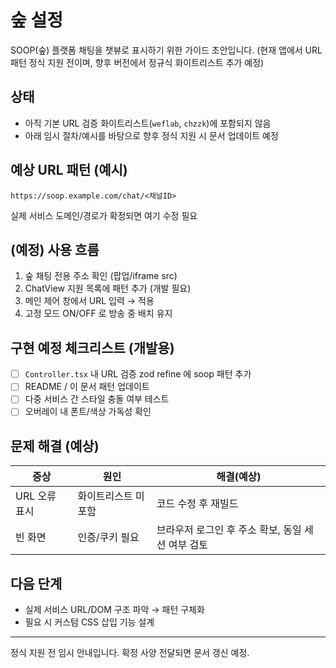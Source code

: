 # 숲 설정

SOOP(숲) 플랫폼 채팅을 챗뷰로 표시하기 위한 가이드 초안입니다. (현재 앱에서 URL 패턴 정식 지원 전이며, 향후 버전에서 정규식 화이트리스트 추가 예정)

## 상태
- 아직 기본 URL 검증 화이트리스트(`weflab`, `chzzk`)에 포함되지 않음
- 아래 임시 절차/예시를 바탕으로 향후 정식 지원 시 문서 업데이트 예정

## 예상 URL 패턴 (예시)
```
https://soop.example.com/chat/<채널ID>
```
실제 서비스 도메인/경로가 확정되면 여기 수정 필요

## (예정) 사용 흐름
1. 숲 채팅 전용 주소 확인 (팝업/iframe src)
2. ChatView 지원 목록에 패턴 추가 (개발 필요)
3. 메인 제어 창에서 URL 입력 → 적용
4. 고정 모드 ON/OFF 로 방송 중 배치 유지

## 구현 예정 체크리스트 (개발용)
- [ ] `Controller.tsx` 내 URL 검증 zod refine 에 soop 패턴 추가
- [ ] README / 이 문서 패턴 업데이트
- [ ] 다중 서비스 간 스타일 충돌 여부 테스트
- [ ] 오버레이 내 폰트/색상 가독성 확인

## 문제 해결 (예상)
| 증상 | 원인 | 해결(예상) |
|------|------|-----------|
| URL 오류 표시 | 화이트리스트 미포함 | 코드 수정 후 재빌드 |
| 빈 화면 | 인증/쿠키 필요 | 브라우저 로그인 후 주소 확보, 동일 세션 여부 검토 |

## 다음 단계
- 실제 서비스 URL/DOM 구조 파악 → 패턴 구체화
- 필요 시 커스텀 CSS 삽입 기능 설계

---
정식 지원 전 임시 안내입니다. 확정 사양 전달되면 문서 갱신 예정.
